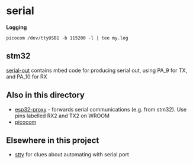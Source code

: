 # serial

**Logging**
```
picocom /dev/ttyUSB1 -b 115200 -l | tee my.log
```


## stm32

[serial-out](https://ide.mbed.com/compiler/#nav:/serial-out;) contains mbed code for producing serial out, using PA_9 for TX, and PA_10 for RX

## Also in this directory

* [esp32-proxy](esp32-proxy) - forwards serial communications (e.g. from stm32). Use pins labelled RX2 and TX2 on WROOM
* [picocom](picocom.md)

## Elsewhere in this project

* [stty](../0clock/0clock-1) for clues about automating with serial port
